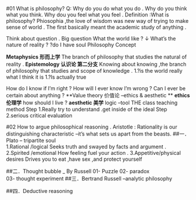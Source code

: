 #01 What is philosophy?
Q:
Why do you do what you do .
Why do you think what you think.
Why dou you feel what you feel .
Definition :What is philosophy?
Phiosophia ,the love of wisdom was new way of trying to make sense of world .
The first basically meant the academic study of anything .

Think about question .
Big question 
What the world like ?
↓
What’s the nature of reality ?
?do I have soul
Philosophy  Concept 
 
**Metaphysics 形而上学**
The branch of philosophy that studies the natural of reality .
**Epistemology  认识论 第二分支**
Knowing about knowing ,the branch of philosophy that studies and scope of knowledge .
1.?is the world really what I think it is 
1.?Is actually true 

How do I know if I’m right ?
How will I ever know I’m wrong ?
Can I ever be certain about anything ?
**Value theory 价值论 –ethics & aesthetic **
**ethics 伦理学**	how should I live ?
**aesthetic  美学**
logic –tool 
THE class teaching method 
Step 1.Really try to understand .get inside of the ideal 
Step 2.serious critical evaluation 

#02 How to argue philosophical reasoning .
Aristotle :
Rationality is our distinguishing characteristic –it’s what sets us apart from the beasts.
##一．Plato – tripartite soul  
1.Rational /logical 
Seeks truth and swayed by facts and argument .
2.Spirited /emotional 
How feeling fuel your action .
3.Appetitive/physical  desires 
Drives you to eat ,have sex ,and protect yourself 

##二．Thought  bubble _ By Russell
01-	Puzzle
02-	paradox  
03-	thought experiment 
##三．Bertrand  Russell –analytic philosophy
 

 
 

 

##四．Deductive reasoning  
